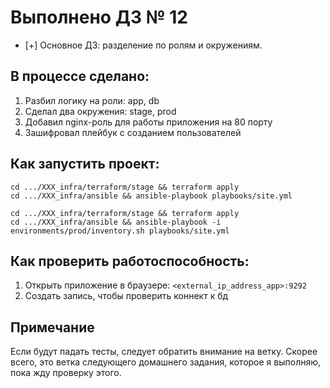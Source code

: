 # Выполнено ДЗ № 12
 - [+] Основное ДЗ: разделение по ролям и окружениям.

## В процессе сделано:
1. Разбил логику на роли: app, db
2. Сделал два окружения: stage, prod
3. Добавил nginx-роль для работы приложения на 80 порту
4. Зашифровал плейбук с созданием пользователей

## Как запустить проект:
```shell
cd .../XXX_infra/terraform/stage && terraform apply
cd .../XXX_infra/ansible && ansible-playbook playbooks/site.yml

cd .../XXX_infra/terraform/stage && terraform apply
cd .../XXX_infra/ansible && ansible-playbook -i environments/prod/inventory.sh playbooks/site.yml
```

## Как проверить работоспособность:
1. Открыть приложение в браузере: `<external_ip_address_app>:9292`
2. Создать запись, чтобы проверить коннект к бд

## Примечание
Если будут падать тесты, следует обратить внимание на ветку.
Скорее всего, это ветка следующего домашнего задания, которое я выполняю, пока жду проверку этого.
